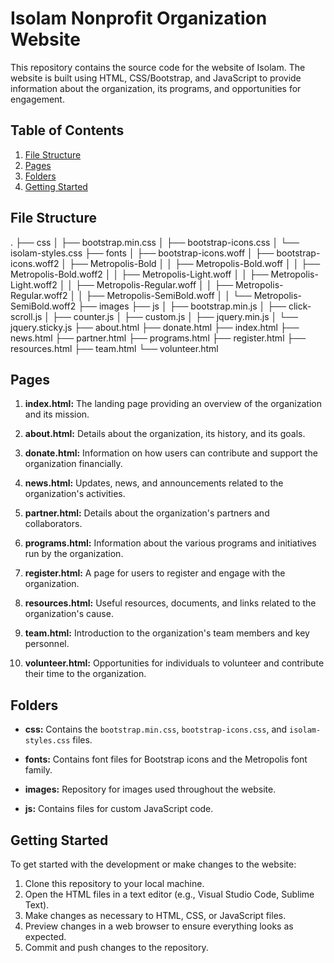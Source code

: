 # Isolam Nonprofit Organization Website

This repository contains the source code for the website of Isolam. The website is built using HTML, CSS/Bootstrap, and JavaScript to provide information about the organization, its programs, and opportunities for engagement.

## Table of Contents
1. [File Structure](#file-structure)
2. [Pages](#pages)
3. [Folders](#folders)
4. [Getting Started](#getting-started)

## File Structure
.
├── css
│ ├── bootstrap.min.css
│ ├── bootstrap-icons.css
│ └── isolam-styles.css
├── fonts
│ ├── bootstrap-icons.woff
│ ├── bootstrap-icons.woff2
│ ├── Metropolis-Bold
│ │ ├── Metropolis-Bold.woff
│ │ ├── Metropolis-Bold.woff2
│ │ ├── Metropolis-Light.woff
│ │ ├── Metropolis-Light.woff2
│ │ ├── Metropolis-Regular.woff
│ │ ├── Metropolis-Regular.woff2
│ │ ├── Metropolis-SemiBold.woff
│ │ └── Metropolis-SemiBold.woff2
├── images
├── js
│ ├── bootstrap.min.js
│ ├── click-scroll.js
│ ├── counter.js
│ ├── custom.js
│ ├── jquery.min.js
│ └── jquery.sticky.js
├── about.html
├── donate.html
├── index.html
├── news.html
├── partner.html
├── programs.html
├── register.html
├── resources.html
├── team.html
└── volunteer.html

## Pages

1. **index.html:** The landing page providing an overview of the organization and its mission.

2. **about.html:** Details about the organization, its history, and its goals.

3. **donate.html:** Information on how users can contribute and support the organization financially.

4. **news.html:** Updates, news, and announcements related to the organization's activities.

5. **partner.html:** Details about the organization's partners and collaborators.

6. **programs.html:** Information about the various programs and initiatives run by the organization.

7. **register.html:** A page for users to register and engage with the organization.

8. **resources.html:** Useful resources, documents, and links related to the organization's cause.

9. **team.html:** Introduction to the organization's team members and key personnel.

10. **volunteer.html:** Opportunities for individuals to volunteer and contribute their time to the organization.

## Folders

- **css:** Contains the `bootstrap.min.css`, `bootstrap-icons.css`, and `isolam-styles.css` files.

- **fonts:** Contains font files for Bootstrap icons and the Metropolis font family.

- **images:** Repository for images used throughout the website.

- **js:** Contains files for custom JavaScript code.

## Getting Started

To get started with the development or make changes to the website:

1. Clone this repository to your local machine.
2. Open the HTML files in a text editor (e.g., Visual Studio Code, Sublime Text).
3. Make changes as necessary to HTML, CSS, or JavaScript files.
4. Preview changes in a web browser to ensure everything looks as expected.
5. Commit and push changes to the repository.


